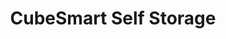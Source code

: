 ---
title: "CubeSmart Self Storage"
url: /denver/cubesmart-self-storage-south-valentia-street/
shop: doityourself
---